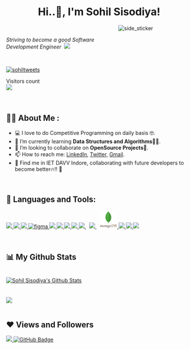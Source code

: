 <br>
<h1 align="center">Hi..👋, I'm Sohil Sisodiya!</h1>
<img align="right" width=200px height=200px alt="side_sticker" src="https://media1.giphy.com/media/L3L20GgssOWOJl6iHZ/giphy.gif" />
<br>
<!-- <img align='right' src="https://media.giphy.com/media/M9gbBd9nbDrOTu1Mqx/giphy.gif" width="230"> -->
<!-- <p><em>Aiming to become a Software Engineer at <a href="http://www.google.com">Google</a><img src="https://media.giphy.com/media/WUlplcMpOCEmTGBtBW/giphy.gif" width="30"> 
</em></p> -->
<p><em>Striving to become a good Software Development Engineer &nbsp<img src="https://media1.giphy.com/media/3o6ggdQGjS27paeoMM/giphy.gif?cid=ecf05e47ut4evpkvu73m4x2qe2h5dy5l8mwgup930wa3ip0t&rid=giphy.gif&ct=g" width="30"> 
</em></p>

<br>

<p align="left"> <a href="https://twitter.com/sohiltweets" target="blank"><img src="https://img.shields.io/twitter/follow/sohiltweets?logo=twitter&style=for-the-badge" alt="sohiltweets" /></a> </p>


<p align="center"> 
    
  Visitors count
<br>
<img src="https://profile-counter.glitch.me/sohil97/count.svg" />
</p>


<br>

## 👨‍🎓 About Me :


<!-- - 😎 Everything I do is 100% automation, which means I'm just doing it LIVE 😉. -->

- 💻 I love to do Competitive Programming on daily basis 🤓. <br>
- 🌱 I’m currently learning **Data Structures and Algorithms**🧑‍💻.
- 👯 I’m looking to collaborate on **OpenSource Projects**📜.
- 📫 How to reach me: [LinkedIn](https://www.linkedin.com/in/sohilo8/), [Twitter](https://twitter.com/sohiltweets), [Gmail](sohilsisodiya12@gmail.com).
- 🏫 Find me in IET DAVV Indore, collaborating with future developers to become better🔥!! 💪
<br>

## 🚀 Languages and Tools:

<p align="left"> 
    <a href="https://isocpp.org/" target="-blank"><img src="https://img.icons8.com/color/48/000000/c-plus-plus-logo.png"/>
    <a href="https://www.java.com" target="_blank"> <img src="https://img.icons8.com/color/48/000000/java-coffee-cup-logo.png"/> </a>
    <a href="https://reactjs.org/" target="_blank"> <img src="https://img.icons8.com/color/48/000000/react-native.png"/> </a>
    <a href="https://www.figma.com/" target="_blank" rel="noreferrer"> <img src="https://www.vectorlogo.zone/logos/figma/figma-icon.svg" alt="figma" width="40" height="40"/> </a> 
    <a href="https://developer.mozilla.org/en-US/docs/Web/JavaScript" target="_blank"> <img src="https://img.icons8.com/color/48/000000/javascript.png"/> </a> 
    <a href="https://www.w3.org/html/" target="_blank"> <img src="https://img.icons8.com/color/48/000000/html-5.png"/> </a> 
    <a href="https://getbootstrap.com" target="_blank"> <img src="https://img.icons8.com/color/48/000000/bootstrap.png"/> </a> 
    <a href="https://www.python.org" target="_blank"> <img src="https://img.icons8.com/color/48/000000/python.png"/> </a> 
<!--     <a href="https://www.djangoproject.com/" target="_blank" rel="noreferrer"> <img src="https://raw.githubusercontent.com/devicons/devicon/master/icons/django/django-original.svg" alt="django" width="40" height="40"/> </a> -->
    <a style="padding-right:8px;" href="https://nodejs.org" target="_blank"> <img src="https://img.icons8.com/color/48/000000/nodejs.png"/> </a> 
    <a style="padding-right:8px;" href="https://www.mysql.com/" target="_blank"> <img src="https://img.icons8.com/fluent/50/000000/mysql-logo.png"/> </a>
    <a href="https://www.mongodb.com/" target="_blank"> <img src="https://raw.githubusercontent.com/devicons/devicon/master/icons/mongodb/mongodb-original-wordmark.svg" alt="mongodb" width="48" height="48"/> </a> 
    <a href="https://firebase.google.com/" target="_blank"> <img src="https://img.icons8.com/color/48/000000/firebase.png"/> </a> 
    <a href="https://www.android.com/intl/en_in/" target="_blank"><img src="https://img.icons8.com/fluency/48/000000/android-os.png"/>
    <a href="https://git-scm.com/" target="_blank"> <img src="https://img.icons8.com/color/48/000000/git.png"/> </a> 
<!--     <a href="https://redux.js.org" target="_blank"> <img src="https://img.icons8.com/color/48/000000/redux.png"/> </a>
    <a href="https://expressjs.com" target="_blank"> <img src="https://raw.githubusercontent.com/devicons/devicon/master/icons/express/express-original-wordmark.svg" alt="express" width="40" height="40"/> </a> -->
</p>


<br/>

<!-- <p align="center">
    <a href="https://github.com/sohil97/github-readme-streak-stats">
        <img title="🔥 Get streak stats for your profile at git.io/streak-stats" alt="Sohil's streak" src="http://github-readme-streak-stats.herokuapp.com?user=sohil97&theme=jolly&hide_border=false"/>
    </a>
</p> -->

## 📊 My Github Stats

<br/>
<a href="https://github.com/sohil97/github-readme-stats"><img alt="Sohil Sisodiya's Github Stats" src="https://github-readme-stats.vercel.app/api?username=sohil97&&theme=jolly&layout=compact" height="175px" /></a>
<br>
<br>
<br>
        
<a href="https://github.com/sohil97">
  <img align="center" src="https://github-readme-stats.vercel.app/api/top-langs/?username=sohil97&theme=jolly&layout=compact"  height ="175px"  />
</a>
        
<br/>
<br>
  
    
## ❤ Views and Followers
<a href="https://github.com/Meghna-DAS/github-profile-views-counter">
<img src="https://komarev.com/ghpvc/?username=sohil97">
</a>
<a href="https://github.com/sohil97?tab=followers"><img src="https://img.shields.io/github/followers/sohil97?label=Followers&style=social" alt="GitHub Badge"></a>

<br>
